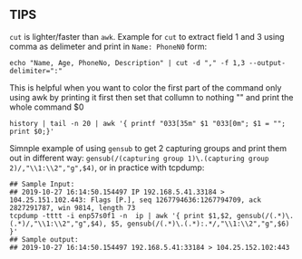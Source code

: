 ## TIPS

`cut` is lighter/faster than `awk`. Example for `cut` to extract field 1 and 3 using comma as delimeter and print in `Name: PhoneN0` form:

```
echo "Name, Age, PhoneNo, Description" | cut -d "," -f 1,3 --output-delimiter=":"
```

This is helpful when you want to color the first part of the command only using awk by printing it first then set that collumn to nothing "" and print the whole command $0

```
history | tail -n 20 | awk '{ printf "033[35m" $1 "033[0m"; $1 = ""; print $0;}'
```

Simnple example of using `gensub` to get 2 capturing groups and print them out in different way: `gensub(/(capturing group 1)\.(capturing group 2)/,"\\1:\\2","g",$4)`, or in practice with tcpdump:

```
## Sample Input: 
## 2019-10-27 16:14:50.154497 IP 192.168.5.41.33184 > 104.25.151.102.443: Flags [P.], seq 1267794636:1267794709, ack 2827291787, win 9814, length 73
tcpdump -tttt -i enp57s0f1 -n  ip | awk '{ print $1,$2, gensub(/(.*)\.(.*)/,"\\1:\\2","g",$4), $5, gensub(/(.*)\.(.*):.*/,"\\1:\\2","g",$6) }'
## Sample output:
## 2019-10-27 16:14:50.154497 192.168.5.41:33184 > 104.25.152.102:443
```